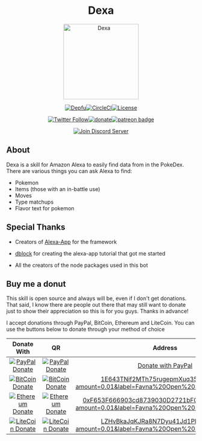 <div align="center">
  <p>
    <h1> Dexa </h1>
    <a href="https://favna.xyz/dexa"><img src="https://favna.xyz/images/svgs/dexa.svg" height="200" alt="Dexa"/></a>
  </p>

  <p>
    <a href="https://depfu.com/repos/Favna/Dexa"><img src="https://img.shields.io/depfu/Favna/Dexa.svg?style=for-the-badge" alt="Depfu" /></a><!--
    --><a href="https://circleci.com/gh/Favna/Dexa/tree/master"><img src="https://img.shields.io/circleci/project/github/Favna/Dexa.svg?style=for-the-badge" alt="CircleCI"></a><!--
    --><a href="https://github.com/Favna/Dexa/blob/master/LICENSE.md"><img src="https://img.shields.io/github/license/favna/Dexa.svg?style=for-the-badge" alt="License"></a>
  </p>

  <p>
    <a href="https://twitter.com/Favna_"><img src="https://img.shields.io/twitter/follow/espadrine.svg?style=for-the-badge&label=Follow" alt="Twitter Follow"></a><!--
    --><a href="https://www.paypal.com/cgi-bin/webscr?cmd=_s-xclick&hosted_button_id=XMAYCF9SDHZ34"><img src="https://img.shields.io/badge/Donate-PayPal-547ab8.svg?style=for-the-badge" alt="donate" title="Donate with PayPal" /></a><!--
    --><a href="https://www.patreon.com/bePatron?u=9336537"><img src="https://i.imgur.com/05PzBRU.png" alt="patreon badge" title="Become a Patron"></a>
  </p>

  <p>
    <a href="https://discord.gg/zdt5yQt"><img src="https://canary.discordapp.com/api/guilds/246821351585742851/widget.png?style=banner2" alt="Join Discord Server"/></a>
  </p>  
</div>

## About

Dexa is a skill for Amazon Alexa to easily find data from in the PokeDex. There are various things you can ask Alexa to find:

- Pokemon
- Items (those with an in-battle use)
- Moves
- Type matchups
- Flavor text for pokemon

## Special Thanks

- Creators of [Alexa-App](https://github.com/alexa-js/alexa-app) for the framework

- [dblock](https://github.com/dblock/alexa-parrot) for creating the alexa-app tutorial that got me started

- All the creators of the node packages used in this bot

## Buy me a donut

This skill is open source and always will be, even if I don't get donations. That said, I know there are people out there that may still want to donate just to show their appreciation so this is for you guys. Thanks in advance!

I accept donations through PayPal, BitCoin, Ethereum and LiteCoin. You can use the buttons below to donate through your method of choice

Donate With     | QR   | Address
:---------:| :-----: |:-----:
[![PayPal Donate](https://favna.xyz/images/ribbonhost/paypaldonate.png)](https://www.paypal.com/cgi-bin/webscr?cmd=_s-xclick&hosted_button_id=XMAYCF9SDHZ34)  |  [![PayPal Donate](https://favna.xyz/images/ribbonhost/paypalqr.png)](https://www.paypal.com/cgi-bin/webscr?cmd=_s-xclick&hosted_button_id=XMAYCF9SDHZ34) | [Donate with PayPal](https://www.paypal.com/cgi-bin/webscr?cmd=_s-xclick&hosted_button_id=XMAYCF9SDHZ34)
[![BitCoin Donate](https://favna.xyz/images/ribbonhost/bitcoindonate.png)](https://www.paypal.com/cgi-bin/webscr?cmd=_s-xclick&hosted_button_id=XMAYCF9SDHZ34)  |  [![BitCoin Donate](https://favna.xyz/images/ribbonhost/bitcoinqr.png)](https://www.paypal.com/cgi-bin/webscr?cmd=_s-xclick&hosted_button_id=XMAYCF9SDHZ34) | [1E643TNif2MTh75rugepmXuq35Tck4TnE5?amount=0.01&label=Favna%20Open%20Source%20Software](bitcoin:1E643TNif2MTh75rugepmXuq35Tck4TnE5?amount=0.01&label=Favna%20Open%20Source%20Software)
[![Ethereum Donate](https://favna.xyz/images/ribbonhost/ethereumdonate.png)](https://www.paypal.com/cgi-bin/webscr?cmd=_s-xclick&hosted_button_id=XMAYCF9SDHZ34)  |  [![Ethereum Donate](https://favna.xyz/images/ribbonhost/ethereumqr.png)](https://www.paypal.com/cgi-bin/webscr?cmd=_s-xclick&hosted_button_id=XMAYCF9SDHZ34) | [0xF653F666903cd8739030D2721bF01095896F5D6E?amount=0.01&label=Favna%20Open%20Source%20Software](ethereum:0xF653F666903cd8739030D2721bF01095896F5D6E?amount=0.01&label=Favna%20Open%20Source%20Software)
[![LiteCoin Donate](https://favna.xyz/images/ribbonhost/litecoindonate.png)](https://www.paypal.com/cgi-bin/webscr?cmd=_s-xclick&hosted_button_id=XMAYCF9SDHZ34)  |  [![LiteCoin Donate](https://favna.xyz/images/ribbonhost/litecoinqr.png)](https://www.paypal.com/cgi-bin/webscr?cmd=_s-xclick&hosted_button_id=XMAYCF9SDHZ34) | [LZHvBkaJqKJRa8N7Dyu41Jd1PDBAofCik6?amount=0.01&label=Favna%20Open%20Source%20Software](litecoin:LZHvBkaJqKJRa8N7Dyu41Jd1PDBAofCik6?amount=0.01&label=Favna%20Open%20Source%20Software)